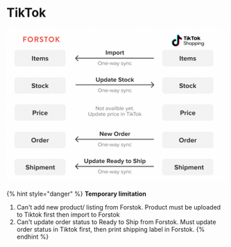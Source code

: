 # TikTok

![](<../../.gitbook/assets/Screen Shot 2022-02-22 at 2.40.58 PM.png>)

{% hint style="danger" %}
**Temporary limitation**

1. Can't add new product/ listing from Forstok. Product must be uploaded to Tiktok first then import to Forstok
2. Can't update order status to Ready to Ship from Forstok. Must update order status in Tiktok first, then print shipping label in Forstok.&#x20;
{% endhint %}
